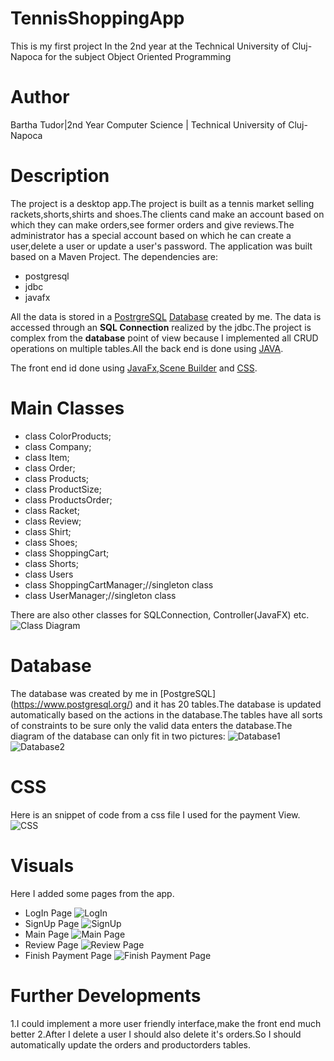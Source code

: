 # TennisShoppingApp
This is my first project In the 2nd year at the Technical University of Cluj-Napoca for the subject Object Oriented Programming
# Author
Bartha Tudor|2nd Year Computer Science | Technical University of Cluj-Napoca
# Description
The project is a desktop app.The project is built as a tennis market selling rackets,shorts,shirts and shoes.The clients cand make an account based on which they can make orders,see former orders and give reviews.The administrator has a special account based on which he can create a user,delete a user or update a user's password.
The application was built based on a Maven Project. The dependencies are:
* postgresql
* jdbc
* javafx

All the data is stored in a [PostrgreSQL](https://www.postgresql.org/) [Database](https://en.wikipedia.org/wiki/Database) created by me.
The data is accessed through an **SQL Connection** realized by the jdbc.The project is complex from the **database** point of view because I implemented all CRUD operations on multiple tables.All the back end is done using [JAVA](https://en.wikipedia.org/wiki/Java_(programming_language)).

The front end id done using [JavaFx](https://openjfx.io/),[Scene Builder](https://gluonhq.com/products/scene-builder/) and [CSS](https://en.wikipedia.org/wiki/CSS).
# Main Classes
* class ColorProducts;
* class Company;
* class Item;
* class Order;
* class Products;
* class ProductSize;
* class ProductsOrder;
* class Racket;
* class Review;
* class Shirt;
* class Shoes;
* class ShoppingCart;
* class Shorts;
* class Users
* class ShoppingCartManager;//singleton class
* class UserManager;//singleton class

There are also other classes for SQLConnection, Controller(JavaFX) etc.
![Class Diagram](https://github.com/bartha26/TennisShoppingApp/blob/main/res/Class-Diagram.png)

# Database
The database was created by me in [PostgreSQL] (https://www.postgresql.org/) and it has 20 tables.The database is updated automatically based on the actions in the database.The tables have all sorts of constraints to be sure only the valid data enters the database.The diagram of the database can only fit in two pictures:
![Database1](https://github.com/bartha26/TennisShoppingApp/blob/main/res/Database1.png)
![Database2](https://github.com/bartha26/TennisShoppingApp/blob/main/res/Database2.png)

# CSS
Here is an snippet of code from a css file I used for the payment View.
![CSS](https://github.com/bartha26/TennisShoppingApp/blob/main/res/CSS.png)

# Visuals
Here I added some pages from the app.
* LogIn Page
  ![LogIn](https://github.com/bartha26/TennisShoppingApp/blob/main/res/Welcome-Page.png)
* SignUp Page
  ![SignUp](https://github.com/bartha26/TennisShoppingApp/blob/main/res/SignUp-Page.png)
* Main Page
  ![Main Page](https://github.com/bartha26/TennisShoppingApp/blob/main/res/Main-Page.png)
* Review Page
  ![Review Page](https://github.com/bartha26/TennisShoppingApp/blob/main/res/Review-Page.png)
* Finish Payment Page
  ![Finish Payment Page](https://github.com/bartha26/TennisShoppingApp/blob/main/res/Finish-Payment.png)

# Further Developments
1.I could implement a more user friendly interface,make the front end much better
2.After I delete a user I should also delete it's orders.So I should automatically update the orders and productorders tables.
